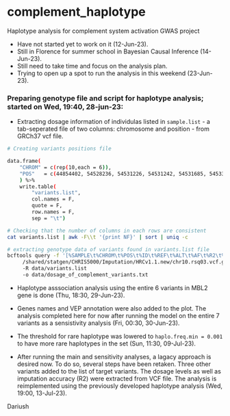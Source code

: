 # complement_haplotype
Haplotype analysis for complement system activation GWAS project

- Have not started yet to work on it (12-Jun-23).
- Still in Florence for summer school in Bayesian Causal Inference (14-Jun-23).
- Still need to take time and focus on the analysis plan.
- Trying to open up a spot to run the analysis in this weekend (23-Jun-23).

### Preparing genotype file and script for haplotype analysis; started on Wed, 19:40, 28-jun-23:

- Extracting dosage information of individulas listed in `sample.list` - a tab-seperated file of two columns: chromosome and position - from GRCh37 vcf file. 

```bash
# Creating variants positions file

data.frame(
    "CHROM" = c(rep(10,each = 6)),
    "POS"   = c(44854402, 54528236, 54531226, 54531242, 54531685, 54533360, 54540783)
    ) %>%
    write.table(
        "variants.list", 
        col.names = F, 
        quote = F, 
        row.names = F, 
        sep = "\t")

# Checking that the number of columns in each rows are consistent
cat variants.list | awk -F\\t '{print NF}' | sort | uniq -c

# extracting genotype data of variants found in variants.list file
bcftools query -f '[%SAMPLE\t%CHROM\t%POS\t%ID\t%REF\t%ALT\t%AF\t%R2\t%DS\n]'
	 /shared/statgen/CHRIS5000/Imputation/HRCv1.1.new/chr10.rsq03.vcf.gz 
	 -R data/variants.list 
	 -o data/dosage_of_complement_variants.txt
```

- Haplotype asssociation analysis using the entire 6 variants in MBL2 gene is done (Thu, 18:30, 29-Jun-23).

- Genes names and VEP annotation were also added to the plot. The analysis completed here for now after running the model on the entire 7 variants as a sensistivity analysis (Fri, 00:30, 30-Jun-23).

- The threshold for rare haplotype was lowered to `haplo.freq.min = 0.001` to have more rare haplotypes in the set (Sun, 11:30, 09-Jul-23).

- After running the main and sensitivity analyses, a lagacy approach is desired now. To do so, several steps have been retaken. Three other variants added to the list of target variants. The dosage levels as well as imputation accuracy (R2) were extracted from VCF file. The analysis is reimplemented using the previously developed haplotype analysis (Wed, 19:00, 13-Jul-23).

Dariush
